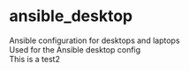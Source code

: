 # ansible_desktop
Ansible configuration for desktops and laptops<br>
Used for the Ansible desktop config<br>
This is a test2
